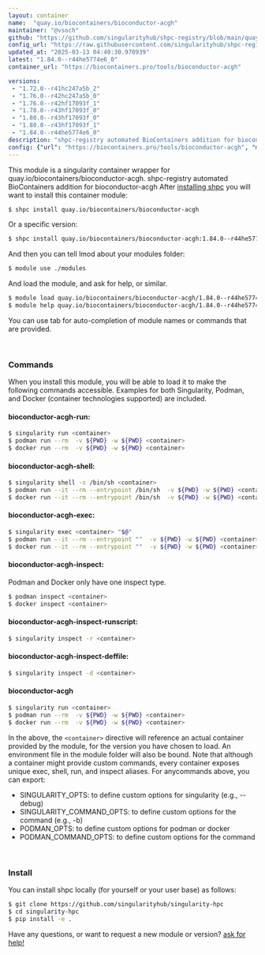 ```yaml
---
layout: container
name:  "quay.io/biocontainers/bioconductor-acgh"
maintainer: "@vsoch"
github: "https://github.com/singularityhub/shpc-registry/blob/main/quay.io/biocontainers/bioconductor-acgh/container.yaml"
config_url: "https://raw.githubusercontent.com/singularityhub/shpc-registry/main/quay.io/biocontainers/bioconductor-acgh/container.yaml"
updated_at: "2025-03-13 04:40:30.970939"
latest: "1.84.0--r44he5774e6_0"
container_url: "https://biocontainers.pro/tools/bioconductor-acgh"

versions:
 - "1.72.0--r41hc247a5b_2"
 - "1.76.0--r42hc247a5b_0"
 - "1.76.0--r42hf17093f_1"
 - "1.78.0--r43hf17093f_0"
 - "1.80.0--r43hf17093f_0"
 - "1.80.0--r43hf17093f_1"
 - "1.84.0--r44he5774e6_0"
description: "shpc-registry automated BioContainers addition for bioconductor-acgh"
config: {"url": "https://biocontainers.pro/tools/bioconductor-acgh", "maintainer": "@vsoch", "description": "shpc-registry automated BioContainers addition for bioconductor-acgh", "latest": {"1.84.0--r44he5774e6_0": "sha256:83fdf221b8ea44dec6fb36eaa4e4beea521ab69f0239cc8ddab944ef47001365"}, "tags": {"1.72.0--r41hc247a5b_2": "sha256:54c79a871b3ecc03fd410be5b0657ede25657bc808229653fe5eee65986988a9", "1.76.0--r42hc247a5b_0": "sha256:b60ea47b739b76ba4a4bc5c27e5362bfd840047d095dc586a65b7a3ccd5d81ac", "1.76.0--r42hf17093f_1": "sha256:3c3874fb88a818927f8f359bd19df27e0a31315484e44dcef1662d2092397080", "1.78.0--r43hf17093f_0": "sha256:a598a6e48cb584e22d11aef945339086df88f5a25d1cce606bc291793b101ce1", "1.80.0--r43hf17093f_0": "sha256:cd5af33acddb070000c06da38419ef93431a3d3a33f891969692f17fa9404cf2", "1.80.0--r43hf17093f_1": "sha256:62f25c5fb9e2e748bdee07e705f30134ce5bae7ce7603a04fe4ebbdfba23e7f8", "1.84.0--r44he5774e6_0": "sha256:83fdf221b8ea44dec6fb36eaa4e4beea521ab69f0239cc8ddab944ef47001365"}, "docker": "quay.io/biocontainers/bioconductor-acgh"}
---
```


This module is a singularity container wrapper for quay.io/biocontainers/bioconductor-acgh.
shpc-registry automated BioContainers addition for bioconductor-acgh
After [installing shpc](#install) you will want to install this container module:


```bash
$ shpc install quay.io/biocontainers/bioconductor-acgh
```

Or a specific version:

```bash
$ shpc install quay.io/biocontainers/bioconductor-acgh:1.84.0--r44he5774e6_0
```

And then you can tell lmod about your modules folder:

```bash
$ module use ./modules
```

And load the module, and ask for help, or similar.

```bash
$ module load quay.io/biocontainers/bioconductor-acgh/1.84.0--r44he5774e6_0
$ module help quay.io/biocontainers/bioconductor-acgh/1.84.0--r44he5774e6_0
```

You can use tab for auto-completion of module names or commands that are provided.

<br>

### Commands

When you install this module, you will be able to load it to make the following commands accessible.
Examples for both Singularity, Podman, and Docker (container technologies supported) are included.

#### bioconductor-acgh-run:

```bash
$ singularity run <container>
$ podman run --rm  -v ${PWD} -w ${PWD} <container>
$ docker run --rm  -v ${PWD} -w ${PWD} <container>
```

#### bioconductor-acgh-shell:

```bash
$ singularity shell -s /bin/sh <container>
$ podman run --it --rm --entrypoint /bin/sh  -v ${PWD} -w ${PWD} <container>
$ docker run --it --rm --entrypoint /bin/sh  -v ${PWD} -w ${PWD} <container>
```

#### bioconductor-acgh-exec:

```bash
$ singularity exec <container> "$@"
$ podman run --it --rm --entrypoint ""  -v ${PWD} -w ${PWD} <container> "$@"
$ docker run --it --rm --entrypoint ""  -v ${PWD} -w ${PWD} <container> "$@"
```

#### bioconductor-acgh-inspect:

Podman and Docker only have one inspect type.

```bash
$ podman inspect <container>
$ docker inspect <container>
```

#### bioconductor-acgh-inspect-runscript:

```bash
$ singularity inspect -r <container>
```

#### bioconductor-acgh-inspect-deffile:

```bash
$ singularity inspect -d <container>
```



#### bioconductor-acgh

```bash
$ singularity run <container>
$ podman run --rm  -v ${PWD} -w ${PWD} <container>
$ docker run --rm  -v ${PWD} -w ${PWD} <container>
```


In the above, the `<container>` directive will reference an actual container provided
by the module, for the version you have chosen to load. An environment file in the
module folder will also be bound. Note that although a container
might provide custom commands, every container exposes unique exec, shell, run, and
inspect aliases. For anycommands above, you can export:

 - SINGULARITY_OPTS: to define custom options for singularity (e.g., --debug)
 - SINGULARITY_COMMAND_OPTS: to define custom options for the command (e.g., -b)
 - PODMAN_OPTS: to define custom options for podman or docker
 - PODMAN_COMMAND_OPTS: to define custom options for the command

<br>

### Install

You can install shpc locally (for yourself or your user base) as follows:

```bash
$ git clone https://github.com/singularityhub/singularity-hpc
$ cd singularity-hpc
$ pip install -e .
```

Have any questions, or want to request a new module or version? [ask for help!](https://github.com/singularityhub/singularity-hpc/issues)